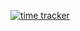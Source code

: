 [![time tracker](https://wakatime.com/badge/github/hugoppp-learning/openglTEST.svg)](https://wakatime.com/badge/github/hugoppp-learning/openglTEST)
